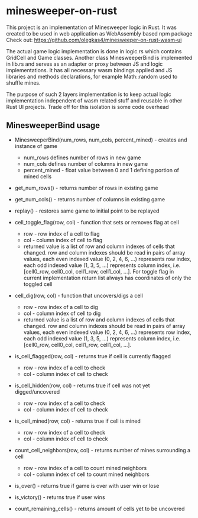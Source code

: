 # minesweeper-on-rust

This project is an implementation of Minesweeper logic in Rust. It was created to be used in web application as WebAssembly based npm package
Check out: https://github.com/olegkas4/minesweeper-on-rust-wasm-ui


The actual game logic implementation is done in logic.rs which contains GridCell and Game classes. 
Another class MinesweeperBind is implemented in lib.rs and serves as an adapter or proxy between JS and logic implementations. It has all necessary wasm bindings applied and JS libraries and methods declarations, for example Math::random used to shuffle mines. 

The purpose of such 2 layers implementation is to keep actual logic implementation independent of wasm related stuff and reusable in other Rust UI projects. Trade off for this isolation is some code overhead


## MinesweeperBind usage

- MinesweeperBind(num_rows, num_cols, percent_mined) - creates and instance of game
    - num_rows defines number of rows in new game
    - num_cols defines number of columns in new game
    - percent_mined - float value between 0 and 1 defining portion of mined cells

- get_num_rows() - returns number of rows in existing game

- get_num_cols() - returns number of columns in existing game

- replay() - restores same game to initial point to be replayed

- cell_toggle_flag(row, col) - function that sets or removes flag at cell
    - row - row index of a cell to flag
    - col - column index of cell to flag
    - returned value is a list of row and column indexes of cells that changed. row and column indexes should be read in pairs of array values, each even indexed value (0, 2, 4, 6, ...) represents row index, each odd indexed value (1, 3, 5, ...) represents column index, i.e. [cell0_row, cell0_col, cell1_row, cell1_col, ...]. For toggle flag in current implementation return list always has coordinates of only the toggled cell


- cell_dig(row, col) - function that uncovers/digs a cell
    - row - row index of a cell to dig
    - col - column index of cell to dig
    - returned value is a list of row and column indexes of cells that changed. row and column indexes should be read in pairs of array values, each even indexed value (0, 2, 4, 6, ...) represents row index, each odd indexed value (1, 3, 5, ...) represents column index, i.e. [cell0_row, cell0_col, cell1_row, cell1_col, ...]. 

- is_cell_flagged(row, col) - returns true if cell is currently flagged
    - row - row index of a cell to check
    - col - column index of cell to check

- is_cell_hidden(row, col) - returns true if cell was not yet digged/uncovered
    - row - row index of a cell to check
    - col - column index of cell to check

- is_cell_mined(row, col) - returns true if cell is mined
    - row - row index of a cell to check
    - col - column index of cell to check

- count_cell_neighbors(row, col) - returns number of mines surrounding a cell
    - row - row index of a cell to count mined neighbors
    - col - column index of cell to count mined neighbors

- is_over() - returns true if game is over with user win or lose

- is_victory() - returns true if user wins

- count_remaining_cells() - returns amount of cells yet to be uncovered
